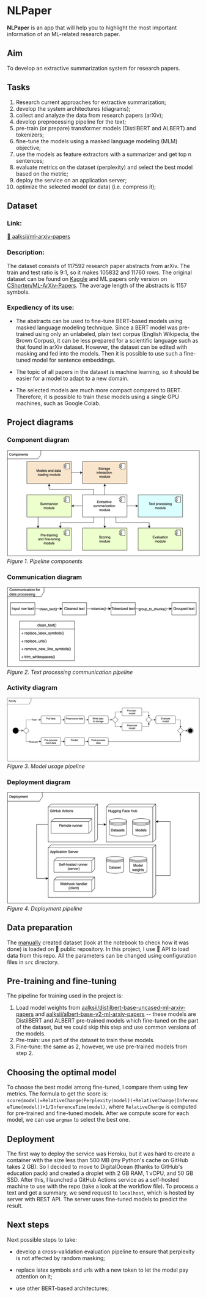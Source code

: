 # NLPaper

**NLPaper** is an app that will help you to highlight the most
important information of an ML-related research paper.

## Aim 

To develop an extractive summarization system for research papers.

## Tasks

1. Research current approaches for extractive summarization;
2. develop the system architectures (diagrams);
3. collect and analyze the data from research papers (arXiv); 
4. develop preprocessing pipeline for the text; 
5. pre-train (or prepare) transformer models (DistilBERT and ALBERT) and
   tokenizers;
6. fine-tune the models using a masked language modeling (MLM) objective;
7. use the models as feature extractors with a summarizer and get top n
   sentences;
8. evaluate metrics on the dataset (perplexity) and select the 
best model based on the metric;
9. deploy the service on an application server;
10. optimize the selected model (or data) (i.e. compress it);

## Dataset

### Link:
[🤗 aalksii/ml-arxiv-papers](https://huggingface.co/datasets/aalksii/ml-arxiv-papers)

### Description:
The dataset consists of 117592 research paper abstracts from arXiv. 
The train and test ratio is 9:1, so it makes 105832 and 11760 rows.
The original dataset can be found on 
[Kaggle](https://www.kaggle.com/datasets/Cornell-University/arxiv) and 
ML papers only version on 
[CShorten/ML-ArXiv-Papers](https://huggingface.co/datasets/CShorten/ML-ArXiv-Papers). 
The average length of the abstracts is 1157 symbols.

### Expediency of its use: 

- The abstracts can be used to fine-tune BERT-based models using masked language
modeling technique. Since a BERT model was pre-trained using only an unlabeled,
plain text corpus (English Wikipedia, the Brown Corpus), it can be less
prepared for a scientific language such as that found in arXiv dataset.
However, the dataset can be edited with masking and fed into the models. Then
it is possible to use such a fine-tuned model for sentence embeddings.

- The topic of all papers in the dataset is machine learning, so it should
be easier for a model to adapt to a new domain.

- The selected models are much more compact compared to BERT. 
Therefore, it is possible to train these models using a single GPU machines, 
such as Google Colab.

## Project diagrams

### Component diagram

![component_diagram](media/component_diagram.jpg)
*Figure 1. Pipeline components*

### Communication diagram

![communication_diagram](media/communication_diagram.jpg)
*Figure 2. Text processing communication pipeline*

### Activity diagram

![activity_diagram](media/activity_diagram.jpg)
*Figure 3. Model usage pipeline*

### Deployment diagram

![deployment_diagram](media/deployment_diagram.jpg)
*Figure 4. Deployment pipeline*

## Data preparation

The [manually](https://huggingface.co/datasets/aalksii/ml-arxiv-papers) 
created dataset (look at the notebook to check how it was done) is loaded on
🤗 public repository. In this project, I use 🤗 API to load data from this repo.
All the parameters can be changed using configuration files in `src` directory.

## Pre-training and fine-tuning

The pipeline for training used in the project is: 
1. Load model weights from [aalksii/distilbert-base-uncased-ml-arxiv-papers](https://huggingface.co/aalksii/distilbert-base-uncased-ml-arxiv-papers) and 
[aalksii/albert-base-v2-ml-arxiv-papers](https://huggingface.co/aalksii/albert-base-v2-ml-arxiv-papers) 
-- these models are DistilBERT and ALBERT pre-trained models which fine-tuned 
on the part of the dataset, but we could skip this step and use common versions 
of the models.
2. Pre-train: use part of the dataset to train these models.
3. Fine-tune: the same as 2, however, we use pre-trained models from step 2.

## Choosing the optimal model

To choose the best model among fine-tuned, I compare them using few metrics.
The formula to get the score is: 
`score(model)=RelativeChange(Perplexity(model))+RelativeChange(InferenceTime(model))+1/InferenceTime(model)`, 
where `RelativeChange` is computed for pre-trained and fine-tuned models. 
After we compute score for each model, we can use `argmax` to select 
the best one.

## Deployment

The first way to deploy the service was Heroku, but it was hard to create 
a container with the size less than 500 MB (my Python's cache on 
GitHub takes 2 GB). So I decided to move to DigitalOcean (thanks to GitHub's 
education pack) and created a droplet with 2 GB RAM, 1 vCPU, and 50 GB SSD.
After this, I launched a GitHub Actions service as a self-hosted machine to use 
with the repo (take a look at the workflow file). To process a text and 
get a summary, we send request to `localhost`, which is hosted by server 
with REST API. The server uses fine-tuned models to predict the result.

## Next steps

Next possible steps to take:

- develop a cross-validation evaluation pipeline to 
ensure that perplexity is not affected by random masking;

- replace latex symbols and urls with a new token 
to let the model pay attention on it;

- use other BERT-based architectures;
